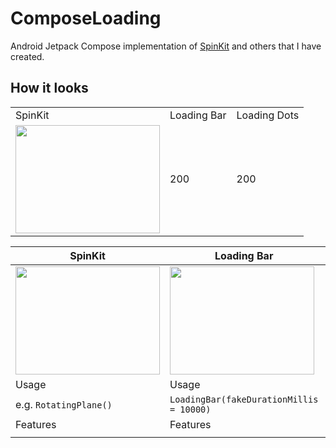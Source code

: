 # ComposeLoading

Android Jetpack Compose implementation of [SpinKit](https://tobiasahlin.com/spinkit/) and others that I have created.

## How it looks

<table>
<tr>
<td> SpinKit </td> <td> Loading Bar </td> <td> Loading Dots </td>
</tr>
<tr>
<td> <img src="https://user-images.githubusercontent.com/50905347/184496766-64c89c81-bbe8-4ad9-8e5b-db9fc9f4c782.gif" width="231" height="173"> </td> 
<td> 200 </td> 
<td> 200 </td>
</tr>
</table>

|SpinKit|Loading Bar|Loading Dots|
|-------|-----------|------------|
|<img src="https://user-images.githubusercontent.com/50905347/184496766-64c89c81-bbe8-4ad9-8e5b-db9fc9f4c782.gif" width="231" height="173">|<img src="https://user-images.githubusercontent.com/50905347/184497482-fe3141f7-ea3a-433c-be67-0ec8196579f9.gif" width="231" height="173">|<img src="https://user-images.githubusercontent.com/50905347/184497705-9236994c-8985-482a-81c0-5604dd0f69ca.gif" width="231" height="173">|
|Usage|Usage|Usage|
|e.g. ```RotatingPlane()```|```LoadingBar(fakeDurationMillis = 10000)```|```LoadingDots("Loading")```|
|Features|Features|Features|
||||

